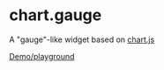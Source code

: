 chart.gauge
===========

A "gauge"-like widget based on [chart.js](http://www.chartjs.org/)

[Demo/playground](http://codepen.io/jsguy/pen/DAxyL)
